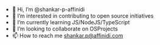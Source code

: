 - 👋 Hi, I’m @shankar-p-affinidi
- 👀 I’m interested in contributing to open source initiatives
- 🌱 I’m currently learning JS/NodeJS/TypeScript
- 💞️ I’m looking to collaborate on OSProjects
- 📫 How to reach me shankar.p@affinidi.com

<!---
shankar-p-affinidi/shankar-p-affinidi is a ✨ special ✨ repository because its `README.md` (this file) appears on your GitHub profile.
You can click the Preview link to take a look at your changes.
--->
